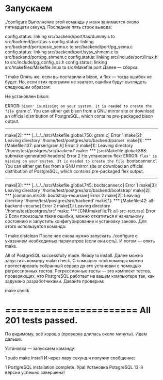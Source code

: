 # Запускаем
./configure
Выполнение этой команды у меня занимается около пятнадцати секунд. Последние пять строк вывода:

config.status: linking src/backend/port/tas/dummy.s to src/backend/port/tas.s
config.status: linking src/backend/port/posix_sema.c to src/backend/port/pg_sema.c
config.status: linking src/backend/port/sysv_shmem.c to src/backend/port/pg_shmem.c
config.status: linking src/include/port/linux.h to src/include/pg_config_os.h
config.status: linking src/makefiles/Makefile.linux to src/Makefile.port
Далее — сборка:

1
make
Опять же, если вы поставили и bizon, и flex — тогда ошибок не будет. Но, если этих программ не хватает, ошибки будут выглядеть следующим образом:

Не установлен bison:

ERROR: `bison' is missing on your system. It is needed to create the
file `gram.c'. You can either get bison from a GNU mirror site
or download an official distribution of PostgreSQL, which contains
pre-packaged bison output.
***
make[2]: *** [../../../src/Makefile.global:750: gram.c] Error 1
make[2]: Leaving directory '/home/test/postgres/src/backend/parser'
make[1]: *** [Makefile:137: parser/gram.h] Error 2
make[1]: Leaving directory '/home/test/postgres/src/backend'
make: *** [src/Makefile.global:388: submake-generated-headers] Error 2
Не установлен flex:
ERROR: `flex' is missing on your system. It is needed to create the
file `bootscanner.c'. You can either get flex from a GNU mirror site
or download an official distribution of PostgreSQL, which contains
pre-packaged flex output.
***
make[3]: *** [../../../src/Makefile.global:745: bootscanner.c] Error 1
make[3]: Leaving directory '/home/test/postgres/src/backend/bootstrap'
make[2]: *** [common.mk:39: bootstrap-recursive] Error 2
make[2]: Leaving directory '/home/test/postgres/src/backend'
make[1]: *** [Makefile:42: all-backend-recurse] Error 2
make[1]: Leaving directory '/home/test/postgres/src'
make: *** [GNUmakefile:11: all-src-recurse] Error 2
Если произошли такие ошибки, можно откатиться к начальному состоянию и запустить конфигурирование и установку заново. Для этого используется команда:

1
make distclean
После нее снова нужно запускать ./configure с указанием необходимых параметров (если они есть). И потом — опять make.


All of PostgreSQL successfully made. Ready to install.
Далее можно запустить команду make check. С помощью этой команды можно протестировать собранный сервер до его установки с помощью регрессионных тестов. Регрессионные тесты — это комплект тестов, проверяющих, что PostgreSQL работает на вашем компьютере так, как задумано разработчиками. Давайте проверим:

make check
 
=======================
 All 201 tests passed.
=======================
По видимому, всё хорошо (проверка длилась около минуты). Идем дальше.

Установка — запускаем команду:

1
sudo make install
И через пару секунд я получил сообщение:

1
PostgreSQL installation complete.
Ура! Установка PotsgreSQL 13-й версии успешно завершена!
